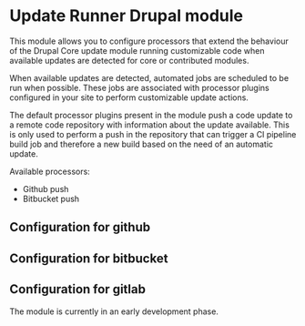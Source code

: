 # Update Runner Drupal module
This module allows you to configure processors that extend the behaviour of the Drupal Core update module running customizable code when available updates are detected for core or contributed modules.


When available updates are detected, automated jobs are scheduled to be run when possible. These jobs are associated with processor plugins configured in your site to perform customizable update actions.

The default processor plugins present in the module push a code update to a remote code repository with information about the update available. This is only used to perform a push in the repository that can trigger a CI pipeline build job and therefore a new build based on the need of an automatic update.

Available processors:
- Github push
- Bitbucket push

Configuration for github
------------------------

Configuration for bitbucket
------------------------

Configuration for gitlab
------------------------


The module is currently in an early development phase.
